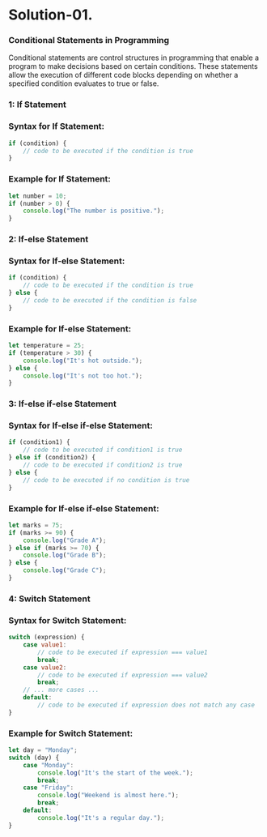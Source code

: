 # Solution-01. 

### Conditional Statements in Programming

Conditional statements are control structures in programming that enable a program to make decisions based on certain conditions. 
These statements allow the execution of different code blocks depending on whether a specified condition evaluates to true or false.

### 1: If Statement

### Syntax for If Statement:
```javascript
if (condition) {
    // code to be executed if the condition is true
}
```
### Example for If Statement:
```JavaScript
let number = 10;
if (number > 0) {
    console.log("The number is positive.");
}
```
### 2: If-else Statement

### Syntax for If-else Statement:
```javascript
if (condition) {
    // code to be executed if the condition is true
} else {
    // code to be executed if the condition is false
}
```
### Example for If-else Statement:
```JavaScript
let temperature = 25;
if (temperature > 30) {
    console.log("It's hot outside.");
} else {
    console.log("It's not too hot.");
}
```
### 3: If-else if-else Statement

### Syntax for If-else if-else Statement:
```javascript
if (condition1) {
    // code to be executed if condition1 is true
} else if (condition2) {
    // code to be executed if condition2 is true
} else {
    // code to be executed if no condition is true
}
```
### Example for If-else if-else Statement:
```JavaScript
let marks = 75;
if (marks >= 90) {
    console.log("Grade A");
} else if (marks >= 70) {
    console.log("Grade B");
} else {
    console.log("Grade C");
}
```
### 4: Switch Statement

### Syntax for Switch Statement:
```javascript
switch (expression) {
    case value1:
        // code to be executed if expression === value1
        break;
    case value2:
        // code to be executed if expression === value2
        break;
    // ... more cases ...
    default:
        // code to be executed if expression does not match any case
}
```
### Example for Switch Statement:
```JavaScript
let day = "Monday";
switch (day) {
    case "Monday":
        console.log("It's the start of the week.");
        break;
    case "Friday":
        console.log("Weekend is almost here.");
        break;
    default:
        console.log("It's a regular day.");
}
```
